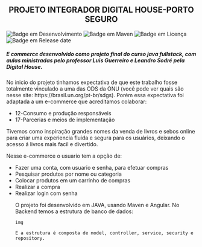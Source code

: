 <h2 align="center">PROJETO INTEGRADOR DIGITAL HOUSE-PORTO SEGURO</h1>

![Badge em Desenvolvimento](http://img.shields.io/static/v1?label=STATUS&message=EM%20DESENVOLVIMENTO&color=blue&?style=plastic=appveyor)
![Badge em Maven](http://img.shields.io/static/v1?label=Maven%20version&message=4.0.0&color=blue&?style=plastic=appveyor)
![Badge em Licença](http://img.shields.io/static/v1?label=Licence&message=???&color=blue&?style=plastic=appveyor)
![Badge em Release date](http://img.shields.io/static/v1?label=release&message=Julho&color=blue&s?style=plastic=appveyor)




<h5>E commerce desenvolvido como projeto final do curso java fullstack, com aulas ministradas pelo professor Luis Guerreiro e Leandro Sodré pela Digital House.</h5>
<p>No inicio do projeto tinhamos expectativa de que este trabalho fosse totalmente vinculado a uma das ODS da ONU (você pode ver quais são nesse site: https://brasil.un.org/pt-br/sdgs). Porém essa expectativa foi adaptada a um e-commerce que acreditamos colaborar:
<ul>
    <li>12-Consumo e produção responsáveis</li>
    <li>17-Parcerias e meios de implementação</li>
</ul>
Tivemos como inspiração grandes nomes da venda de livros e sebos online para criar uma experiencia fluida e segura para os usuários, deixando o acesso á livros mais facil e divertido.
</p>
    Nesse e-commerce o usuario tem a opção de:
    <ul>
        <li>Fazer uma conta, com usuario e senha, para efetuar compras</li>
        <li>Pesquisar produtos por nome ou categoria</li>
        <li>Colocar produtos em um carrinho de compras</li>
        <li>Realizar a compra</li>
        <li>Realizar login com senha</li>
</p>
<p>
    O projeto foi desenvolvido em JAVA, usando Maven e Angular. No Backend temos a estrutura de banco de dados:

    img

    E a estrutura é composta de model, controller, service, security e repository.
</p>    
